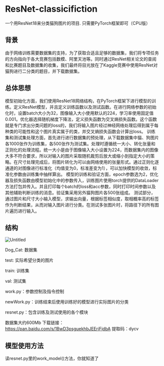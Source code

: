 # ResNet-classicifiction
一个用ResNet18来分类猫狗图片的项目. 只需要PyTorch框架即可（CPU版）
## 背景
由于网络训练需要数据集的支持，为了获取合适且足够的数据集，我们将专项任务的方向指向于各大竞赛包括数模、阿里天池等。同时通过ResNet相关论文的查阅和比赛题目及数据集的收集，我们最终将目光放在了Kaggle竞赛中使用ResNet对猫狗进行二分类的题目，并下载数据集。
## 总体思想
模型初始化方面，我们使用ResNet18网络结构，在PyTorch框架下进行模型的训练。定义ResNet模型，并且定义训练函数以及测试函数。在进行网络参数的初始化时，设置batch大小为32，图像输入大小使用默认的224，学习率使用固定值0.001。优化器选择随机梯度下降法，定义损失函数为交叉熵损失函数。这个函数就是专门求出分类问题的loss的，我们将输入图片经过神经网络处理后得到属于每种类的可能性和这个图片真实属于的类，并交叉熵损失函数会计算出loss。
	训练集和测试集处理方面，首先进行进行数据集的预处理，从下载数据集中猫、狗图片各1000张作为训练集，各500张作为测试集。处理时遵循统一大小、转化张量和正则化的处理流程。统一大小是由于图像输入大小设置为224，而数据集内的图像大多不符合要求，所以对输入的图片采取随机裁剪后放大或缩小到指定大小的策略。在尺寸处理完成后，将图片转化为可以由网络使用的张量形式。通过正则化逐通道的对图像进行标准化（均值变为0，标准差变为1），可以加快模型的收敛，标准化参数由训练集中抽样算出。
	模型的训练和验证方面，epoch参数选为2，优化器及损失函数由模型初始化中的参数传入，训练图片使用torch提供的DataLoader方法打包并传入。并且打印每个batch的loss和acc参数，同时打印时间参数以及其他辅助判断训练的消息。验证集采用另外猫狗图片各500张组成。
	测试部分，通过图片和尺寸大小输入模型，求输出向量，根据标签相似度，取相概率高的标签作为判断结果，从而对输入图片进行分类。在测试多张图片时，将路径下的所有图片遍历进行输入。
## 结构
![Untitled](https://user-images.githubusercontent.com/51522892/211127631-85451e8b-6fbc-4b5c-a052-3085e1be03c1.png)

Dog_Cat: 数据集

test: 实际希望分类的图片

train: 训练集

val: 测试集

work.py：参数控制及指令控制

newWork.py：训练结束后使用训练好的模型进行实际图片的分类

resnet.py：包含训练及测试使用的各个模块

数据集大约600Mb
下载链接：https://pan.baidu.com/s/1BwD3psguekhbJEErjFjdbA 
提取码：dycv 

## 模型使用方法
读resnet.py里的work_model()方法，你就知道了
